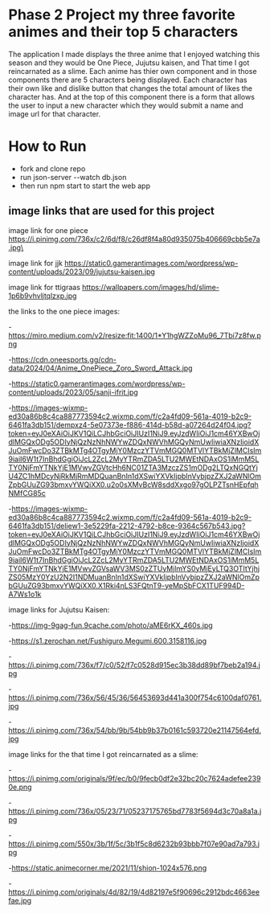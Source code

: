 # Phase 2 Project my three favorite animes and their top 5 characters


The application I made displays the three anime that I enjoyed watching this season and they would be One Piece, Jujutsu kaisen, and That time I got reincarnated as a slime. Each anime has thier own component and in those components there are 5 characters being displayed. Each character has their own like and dislike button that changes the total amount of likes the character has. And at the top of this component there is a form that allows the user to input a new character which they would submit a name and image url for that character. 

# How to Run 
- fork and clone repo
- run json-server --watch db.json
- then run npm start to start the web app


## image links that are used for this project 
image link for one piece https://i.pinimg.com/736x/c2/6d/f8/c26df8f4a80d935075b406669cbb5e7a.jpg\

image link for jjk https://static0.gamerantimages.com/wordpress/wp-content/uploads/2023/09/jujutsu-kaisen.jpg 

image link for ttigraas https://wallpapers.com/images/hd/slime-1p6b9vhvljtqlzxp.jpg 

the links to the one piece images:

-https://miro.medium.com/v2/resize:fit:1400/1*Y1hgWZZoMu96_7Tbi7z8fw.png

-https://cdn.oneesports.gg/cdn-data/2024/04/Anime_OnePiece_Zoro_Sword_Attack.jpg

-https://static0.gamerantimages.com/wordpress/wp-content/uploads/2023/05/sanji-ifrit.jpg

-https://images-wixmp-ed30a86b8c4ca887773594c2.wixmp.com/f/c2a4fd09-561a-4019-b2c9-6461fa3db151/dempxz4-5e07373e-f886-414d-b58d-a07264d24f04.jpg?token=eyJ0eXAiOiJKV1QiLCJhbGciOiJIUzI1NiJ9.eyJzdWIiOiJ1cm46YXBwOjdlMGQxODg5ODIyNjQzNzNhNWYwZDQxNWVhMGQyNmUwIiwiaXNzIjoidXJuOmFwcDo3ZTBkMTg4OTgyMjY0MzczYTVmMGQ0MTVlYTBkMjZlMCIsIm9iaiI6W1t7InBhdGgiOiJcL2ZcL2MyYTRmZDA5LTU2MWEtNDAxOS1iMmM5LTY0NjFmYTNkYjE1MVwvZGVtcHh6NC01ZTA3MzczZS1mODg2LTQxNGQtYjU4ZC1hMDcyNjRkMjRmMDQuanBnIn1dXSwiYXVkIjpbInVybjpzZXJ2aWNlOmZpbGUuZG93bmxvYWQiXX0.u2o0sXMvBcW8sddXxgo97gOLPZTsnHEpfqhNMfCG85c

-https://images-wixmp-ed30a86b8c4ca887773594c2.wixmp.com/f/c2a4fd09-561a-4019-b2c9-6461fa3db151/deliew1-3e5229fa-2212-4792-b8ce-9364c567b543.jpg?token=eyJ0eXAiOiJKV1QiLCJhbGciOiJIUzI1NiJ9.eyJzdWIiOiJ1cm46YXBwOjdlMGQxODg5ODIyNjQzNzNhNWYwZDQxNWVhMGQyNmUwIiwiaXNzIjoidXJuOmFwcDo3ZTBkMTg4OTgyMjY0MzczYTVmMGQ0MTVlYTBkMjZlMCIsIm9iaiI6W1t7InBhdGgiOiJcL2ZcL2MyYTRmZDA5LTU2MWEtNDAxOS1iMmM5LTY0NjFmYTNkYjE1MVwvZGVsaWV3MS0zZTUyMjlmYS0yMjEyLTQ3OTItYjhjZS05MzY0YzU2N2I1NDMuanBnIn1dXSwiYXVkIjpbInVybjpzZXJ2aWNlOmZpbGUuZG93bmxvYWQiXX0.X1Rki4nLS3FQtnT9-yeMpSbFCX1TUF994D-A7Ws1o1k

image links for Jujutsu Kaisen:

-https://img-9gag-fun.9cache.com/photo/aME6rKX_460s.jpg

-https://s1.zerochan.net/Fushiguro.Megumi.600.3158116.jpg

-https://i.pinimg.com/736x/f7/c0/52/f7c0528d915ec3b38dd89bf7beb2a194.jpg

-https://i.pinimg.com/736x/56/45/36/56453693d441a300f754c6100daf0761.jpg

-https://i.pinimg.com/736x/54/bb/9b/54bb9b37b0161c593720e21147564efd.jpg

image links for the that time I got reincarnated as a slime:

-https://i.pinimg.com/originals/9f/ec/b0/9fecb0df2e32bc20c7624adefee2390e.png

-https://i.pinimg.com/736x/05/23/71/05237175765bd7783f5694d3c70a8a1a.jpg

-https://i.pinimg.com/550x/3b/1f/5c/3b1f5c8d6232b93bbb7f07e90ad7a793.jpg

-https://static.animecorner.me/2021/11/shion-1024x576.png

-https://i.pinimg.com/originals/4d/82/19/4d82197e5f90696c2912bdc4663eefae.jpg

